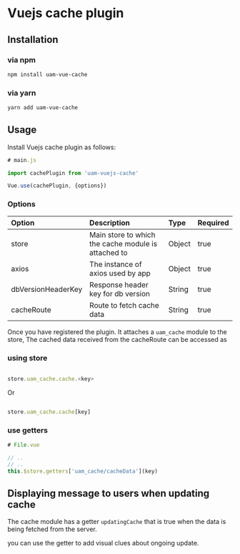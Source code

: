 # Vuejs cache plugin

## Installation

### via npm

```bash
npm install uam-vue-cache
```

### via yarn

```bash
yarn add uam-vue-cache
```

## Usage

Install Vuejs cache plugin as follows:

```js
# main.js

import cachePlugin from 'uam-vuejs-cache'

Vue.use(cachePlugin, {options})

```

### Options

| Option                 | Description                                              | Type     | Required |
|:-----------------------|:---------------------------------------------------------|:---------|:---------|
| store                  | Main store to which the cache module is attached to      | Object   | true     |
| axios                  | The instance of axios used by app                        | Object   | true     | 
| dbVersionHeaderKey     | Response header key for db version                       | String   | true     |
| cacheRoute             | Route to fetch cache data                                | String   | true     |

Once you have registered the plugin. It attaches a `uam_cache` module to the store, The cached data received from the cacheRoute can be accessed as

### using store
 
```js

store.uam_cache.cache.<key>
```
Or

```js

store.uam_cache.cache[key]
```

### use getters

```js
# File.vue

// ..
// ..
this.$store.getters['uam_cache/cacheData'](key)

```
## Displaying message to users when updating cache

The cache module has a getter `updatingCache` that is true when the data is being fetched from the server.

you can use the getter to add visual clues about ongoing update.
